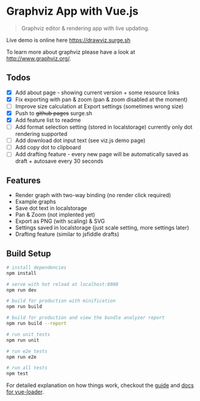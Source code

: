 # Graphviz App with Vue.js

> Graphviz editor & rendering app with live updating.

Live demo is online here https://drawviz.surge.sh

To learn more about graphviz please have a look at http://www.graphviz.org/.

## Todos
- [x] Add about page - showing current version + some resource links
- [x] Fix exporting with pan & zoom (pan & zoom disabled at the moment)
- [ ] Improve size calculation at Export settings (sometimes wrong size)
- [x] Push to ~~github pages~~ surge.sh
- [x] Add feature list to readme
- [ ] Add format selection setting (stored in localstorage) currently only dot rendering supported
- [ ] Add download dot input text (see viz.js demo page)
- [ ] Add copy dot to clipboard
- [ ] Add drafting feature - every new page will be automatically saved as draft + autosave every 30 seconds

## Features
- Render graph with two-way binding (no render click required)
- Example graphs
- Save dot text in localstorage
- Pan & Zoom (not implented yet)
- Export as PNG (with scaling) & SVG
- Settings saved in localstorage (just scale setting, more settings later)
- Drafting feature (similar to jsfiddle drafts)

## Build Setup

``` bash
# install dependencies
npm install

# serve with hot reload at localhost:8080
npm run dev

# build for production with minification
npm run build

# build for production and view the bundle analyzer report
npm run build --report

# run unit tests
npm run unit

# run e2e tests
npm run e2e

# run all tests
npm test
```

For detailed explanation on how things work, checkout the [guide](http://vuejs-templates.github.io/webpack/) and [docs for vue-loader](http://vuejs.github.io/vue-loader).
